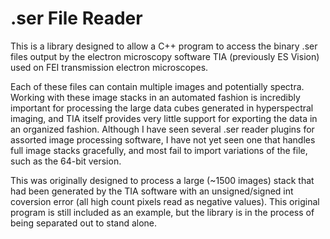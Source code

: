 # .ser File Reader

This is a library designed to allow a C++ program to access the binary .ser files output by the electron microscopy software TIA (previously ES Vision) used on FEI transmission electron microscopes.

Each of these files can contain multiple images and potentially spectra.  Working with these image stacks in an automated fashion is incredibly important for processing the large data cubes generated in hyperspectral imaging, and TIA itself provides very little support for exporting the data in an organized fashion.  Although I have seen several .ser reader plugins for assorted image processing software, I have not yet seen one that handles full image stacks gracefully, and most fail to import variations of the file, such as the 64-bit version.

This was originally designed to process a large (~1500 images) stack that had been generated by the TIA software with an unsigned/signed int coversion error (all high count pixels read as negative values).  This original program is still included as an example, but the library is in the process of being separated out to stand alone.